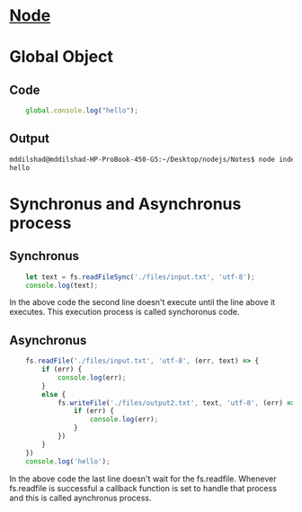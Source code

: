 # [Node](https://nodejs.org/en/)
# Global Object
## Code
```js
    global.console.log("hello");
```
## Output
```bash
mddilshad@mddilshad-HP-ProBook-450-G5:~/Desktop/nodejs/Notes$ node index
hello
```

# Synchronus and Asynchronus process
## Synchronus
```js
    let text = fs.readFileSync('./files/input.txt', 'utf-8');
    console.log(text);
```
In the above code the second line doesn't execute until the line above it executes. This execution process is called synchoronus code.
## Asynchronus
```js
    fs.readFile('./files/input.txt', 'utf-8', (err, text) => {
        if (err) {
            console.log(err);
        }
        else {
            fs.writeFile('./files/output2.txt', text, 'utf-8', (err) => {
                if (err) {
                    console.log(err);
                }
            })
        }
    })
    console.log('hello');
```
In the above code the last line doesn't wait for the fs.readfile. Whenever fs.readfile is successful a callback function is set to handle that process and this is called aynchronus process.

